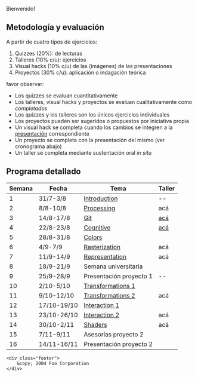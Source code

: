 Bienvenido!

## Metodología y evaluación

A partir de cuatro tipos de ejercicios:

1. Quizzes (20%): de lecturas
2. Talleres (10% c/u): ejercicios 
3. Visual hacks (10% c/u) de las (imágenes) de las presentaciones
4. Proyectos (30% c/u): aplicación o indagación teórica

favor observar:

* Los quizzes se evaluan cuantitativamente
* Los talleres, visual hacks y proyectos se evaluan cualitativamente como _completados_
* Los quizzes y los talleres son los únicos ejercicios individuales
* Los proyectos pueden ser sugeridos o propuestos por iniciativa propia
* Un visual hack se completa cuando los cambios se integren a la [presentación](https://github.com/orgs/VisualComputing/teams/presentations/repositories) correspondiente
* Un proyecto se completa con la presentación del mismo (ver cronograma abajo)
* Un taller se completa mediante sustentación oral _in situ_

## Programa detallado

| Semana | Fecha       | Tema                                                                    | Taller                                                 |
|--------|-------------|-------------------------------------------------------------------------|--------------------------------------------------------|
| 1      | 31/7-3/8    | [Introduction](https://github.com/VisualComputing/Introduction)         | --                                                     |
| 2      | 8/8-10/8    | [Processing](https://processing.org/)                                   | acá                                                    |
| 3      | 14/8-17/8   | [Git](https://github.com/VisualComputing/git)                           | [acá](https://github.com/VisualComputing/git_ws)       |
| 4      | 22/8-23/8   | [Cognitive](https://github.com/VisualComputing/Cognitive)               | [acá](https://github.com/VisualComputing/Cognitive_ws) |
| 5      | 28/8-31/8   | [Colors](https://github.com/VisualComputing/colors)                     |                                                        |
| 6      | 4/9-7/9     | [Rasterization](https://github.com/VisualComputing/Representation)      | acá                                                    |
| 7      | 11/9-14/9   | [Representation](https://github.com/VisualComputing/Representation)     | acá                                                    |
| 8      | 18/9-21/9   | Semana universitaria                                                    |                                                        |
| 9      | 25/9-28/9   | Presentación proyecto 1                                                 | --                                                     |
| 10     | 2/10-5/10   | [Transformations 1](https://github.com/VisualComputing/Transformations) |                                                        |
| 11     | 9/10-12/10  | [Transformations 2](https://github.com/VisualComputing/Transformations) | acá                                                    |
| 12     | 17/10-19/10 | [Interaction 1](https://github.com/VisualComputing/Interaction)         |                                                        |
| 13     | 23/10-26/10 | [Interaction 2](https://github.com/VisualComputing/Interaction)         | acá                                                    |
| 14     | 30/10-2/11  | [Shaders](https://github.com/VisualComputing/Shaders)                   | acá                                                    |
| 15     | 7/11-9/11   | Asesorías proyecto 2                                                    |                                                        |
| 16     | 14/11-16/11 | Presentación proyecto 2                                                 |                                                        |

<pre><code>&lt;div class="footer"&gt;
    &amp;copy; 2004 Foo Corporation
&lt;/div&gt;
</code></pre>

